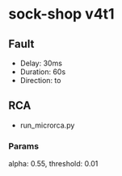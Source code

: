 # sock-shop v4t1
## Fault
- Delay: 30ms
- Duration: 60s
- Direction: to
## RCA
- run_microrca.py
### Params
  alpha: 0.55, threshold: 0.01
